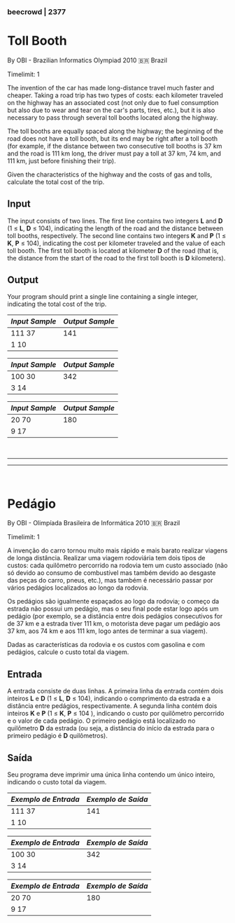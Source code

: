 
### beecrowd | 2377

# Toll Booth

By OBI - Brazilian Informatics Olympiad 2010 :brazil: Brazil

Timelimit: 1

The invention of the car has made long-distance travel much faster and cheaper. Taking a road trip has two types of costs: each kilometer traveled on the highway has an associated cost (not only due to fuel consumption but also due to wear and tear on the car's parts, tires, etc.), but it is also necessary to pass through several toll booths located along the highway.

The toll booths are equally spaced along the highway; the beginning of the road does not have a toll booth, but its end may be right after a toll booth (for example, if the distance between two consecutive toll booths is 37 km and the road is 111 km long, the driver must pay a toll at 37 km, 74 km, and 111 km, just before finishing their trip).

Given the characteristics of the highway and the costs of gas and tolls, calculate the total cost of the trip.

## Input

The input consists of two lines. The first line contains two integers **L** and **D** (1 ≤ **L**, **D** ≤ 104), indicating the length of the road and the distance between toll booths, respectively. The second line contains two integers **K** and **P** (1 ≤ **K**, **P** ≤ 104), indicating the cost per kilometer traveled and the value of each toll booth. The first toll booth is located at kilometer **D** of the road (that is, the distance from the start of the road to the first toll booth is **D** kilometers).

## Output

Your program should print a single line containing a single integer, indicating the total cost of the trip.

| _Input Sample_ | _Output Sample_       |
| :------------- | :-------------------- |
| 111 37         | 141                   |
| 1 10           |                       |

| _Input Sample_ | _Output Sample_       |
| :------------- | :-------------------- |
| 100 30         | 342                   |
| 3 14           |                       |

| _Input Sample_ | _Output Sample_       |
| :------------- | :-------------------- |
| 20 70          | 180                   |
| 9 17           |                       |

<br/>

---
---

<br/>

# Pedágio

By OBI - Olimpíada Brasileira de Informática 2010 :brazil: Brazil

Timelimit: 1

A invenção do carro tornou muito mais rápido e mais barato realizar viagens de longa distância. Realizar uma viagem rodoviária tem dois tipos de custos: cada quilômetro percorrido na rodovia tem um custo associado (não só devido ao consumo de combustível mas também devido ao desgaste das peças do carro, pneus, etc.), mas também é necessário passar por vários pedágios localizados ao longo da rodovia.

Os pedágios são igualmente espaçados ao logo da rodovia; o começo da estrada não possui um pedágio, mas o seu final pode estar logo após um pedágio (por exemplo, se a distância entre dois pedágios consecutivos for de 37 km e a estrada tiver 111 km, o motorista deve pagar um pedágio aos 37 km, aos 74 km e aos 111 km, logo antes de terminar a sua viagem).

Dadas as características da rodovia e os custos com gasolina e com pedágios, calcule o custo total da viagem.

## Entrada

A entrada consiste de duas linhas. A primeira linha da entrada contém dois inteiros **L** e **D** (1 ≤ **L**, **D** ≤ 104), indicando o comprimento da estrada e a distância entre pedágios, respectivamente. A segunda linha contém dois inteiros **K** e **P** (1 ≤ **K**, **P** ≤ 104 ), indicando o custo por quilômetro percorrido e o valor de cada pedágio. O primeiro pedágio está localizado no quilômetro **D** da estrada (ou seja, a distância do início da estrada para o primeiro pedágio é **D** quilômetros).

## Saída

Seu programa deve imprimir uma única linha contendo um único inteiro, indicando o custo total da viagem.

| _Exemplo de Entrada_ | _Exemplo de Saída_    |
| :------------------- | :-------------------- |
| 111 37               | 141                   |
| 1 10                 |                       |

| _Exemplo de Entrada_ | _Exemplo de Saída_    |
| :------------------- | :-------------------- |
| 100 30               | 342                   |
| 3 14                 |                       |

| _Exemplo de Entrada_ | _Exemplo de Saída_    |
| :------------------- | :-------------------- |
| 20 70                | 180                   |
| 9 17                 |                       |
